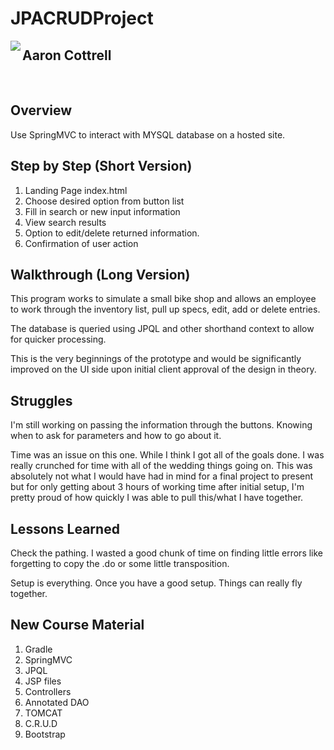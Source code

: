 # JPACRUDProject
<img align="left" src="http://skilldistillery.com/downloads/sd_logo.jpg">

## Aaron Cottrell
<br/>

## Overview
Use SpringMVC to interact with MYSQL database on a hosted site.

## Step by Step (Short Version)
1. Landing Page index.html
2. Choose desired option from button list
3. Fill in search or new input information
4. View search results
5. Option to edit/delete returned information.
6. Confirmation of user action

## Walkthrough (Long Version)
This program works to simulate a small bike shop and allows an employee to work through the inventory list, pull up specs, edit, add or delete entries.

The database is queried using JPQL and other shorthand context to allow for quicker processing.

This is the very beginnings of the prototype and would be significantly improved on the UI side upon initial client approval of the design in theory.


## Struggles
I'm still working on passing the information through the buttons. Knowing when to ask for parameters and how to go about it.

Time was an issue on this one. While I think I got all of the goals done. I was really crunched for time with all of the wedding things going on. This was absolutely not what I would have had in mind for a final project to present but for only getting about 3 hours of working time after initial setup, I'm pretty proud of how quickly I was able to pull this/what I have together.

## Lessons Learned
Check the pathing. I wasted a good chunk of time on finding little errors like forgetting to copy the .do or some little transposition.

Setup is everything. Once you have a good setup. Things can really fly together.

## New Course Material
1. Gradle
2. SpringMVC
3. JPQL
4. JSP files
5. Controllers
6. Annotated DAO
7. TOMCAT
8. C.R.U.D
9. Bootstrap

